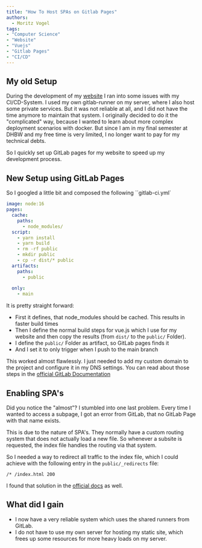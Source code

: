 ```yaml
---
title: "How To Host SPAs on Gitlab Pages"
authors: 
  - Moritz Vogel
tags:
- "Computer Science"
- "Website"
- "Vuejs"
- "Gitlab Pages"
- "CI/CD"
---
```


## My old Setup
During the development of my [website](https://vogel.business)  I ran into some issues with my CI/CD-System. I used my own gitlab-runner on my server, where I also host some private services. But it was not reliable at all, and I did not have the time anymore to maintain that system. I originally decided to do it the "complicated" way, because I wanted to learn about more complex deployment scenarios with docker. But since I am in my final semester at DHBW and my free time is very limited, I no longer want to pay for my technical debts. 

So I quickly set up GitLab pages for my website to speed up my development process.

## New Setup using GitLab Pages
So I googled a little bit and composed the following ``gitlab-ci.yml`
```yaml
image: node:16
pages:
  cache:
    paths:
      - node_modules/
  script:
    - yarn install
    - yarn build
    - rm -rf public
    - mkdir public
    - cp -r dist/* public
  artifacts:
    paths:
      - public
  
  only:
    - main
```

It is pretty straight forward:
- First it defines, that node_modules should be cached. This results in faster build times
- Then I define the normal build steps for vue.js which I use for my website and then copy the results (from ``dist/`` to the ``public/`` Folder).
- I define the `public/` Folder as artifact, so GitLab pages finds it
- And I set it to only trigger when I push to the main branch

This worked almost flawlessly. I just needed to add my custom domain to the project and configure it in my DNS settings. You can read about those steps in the [official GitLab Documentation](https://docs.gitlab.com/ee/user/project/pages/custom_domains_ssl_tls_certification/)

## Enabling SPA's
Did you notice the "almost"? I stumbled into one last problem. Every time I wanted to access a subpage, I got an error from GitLab, that no GitLab Page with that name exists.

This is due to the nature of SPA's. They normally have a custom routing system that does not actually load a new file. So whenever a subsite is requested, the index file handles the routing via that system.

So I needed a way to redirect all traffic to the index file, which I could achieve with the following entry in the `public/_redirects` file:
```
/* /index.html 200
```

I found that solution in the [official docs](https://docs.gitlab.com/ee/user/project/pages/redirects.html#rewrite-all-requests-to-a-root-indexhtml) as well.

## What did I gain
- I now have a very reliable system which uses the shared runners from GitLab. 
- I do not have to use my own server for hosting my static site, which frees up some resources for more heavy loads on my server.